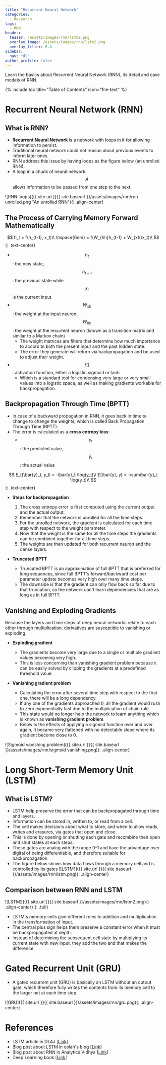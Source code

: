 ```yaml
---
title: "Recurrent Neural Network"
categories:
  - Research
tags:
  - RNN
header:
  teaser: /assets/images/rnn/lstm2.png
  overlay_image: /assets/images/rnn/lstm2.png
  overlay_filter: 0.4
sidebar:
  nav: "dl"
author_profile: false
---
```


Learn the basics about Recurrent Neural Network (RNN), its detail and case models of RNN.

{% include toc title="Table of Contents" icon="file-text" %}

# Recurrent Neural Network (RNN)

## What is RNN?
- **Recurrent Neural Network** is a network with loops in it for allowing information to persist.
- Traditional neural network could not reason about previous events to inform later ones.
- RNN address this issue by having loops as the figure below (an unrolled RNN).
- A loop in a chunk of neural network $$A$$ allows information to be passed from one step to the next.
 
![RNN loops]({{ site.url }}{{ site.baseurl }}/assets/images/rnn/rnn unrolled.png "An unrolled RNN"){: .align-center}

## The Process of Carrying Memory Forward Mathematically

$$
h_t = f(h_{t-1}, x_t)\\
\hspace{6em} = f(W_{hh}h_{t-1} + W_{xh}x_t)\\
$${: .text-center}
- $$h_t$$: the new state, $$h_{t-1}$$: the previous state while $$x_t$$ is the current input.
- $$W_{xh}$$: the weight at the input neuron, $$W_{hh}$$: the weight at the recurrent neuron (known as a transition matrix and similar to a Markov chain)
    - The weight matrices are filters that determine how much importance to accord to both the present input and the past hidden state.
    - The error they generate will return via backpropagation and be used to adjust their weight.
- $$f()$$: activation function, either a logistic sigmoid or tanh
    - Which is a standard tool for condensing very large or very small values into a logistic space, as well as making gradients workable for backpropagation.

## Backpropagation Through Time (BPTT)
- In case of a backward propagation in RNN, it goes back in time to change to change the weights, which is called Back Propagation Through Time (BPTT).
- The error is calculated as a **cross entropy loss**:
  - $$y_t$$: the predicted value, $$\bar{y}_t$$: the actual value
  
$$
E_t(\bar{y}_t, y_t) = -\bar{y}_t \log(y_t)\\
E(\bar{y}, y) = -\sum\bar{y}_t \log(y_t)\\
$${: .text-center}
 
- **Steps for backpropagation**
  1. The cross entropy error is first computed using the current output and the actual output.
  2. Remember that the network is unrolled for all the time steps.
  3. For the unrolled network, the gradient is calculated for each time step with respect to the weight parameter.
  4. Now that the weight is the same for all the time steps the gradients can be combined together for all time steps.
  5. The weights are then updated for both recurrent neuron and the dense layers.

- **Truncated BPTT**
  - Truncated BPTT is an approximation of full BPTT that is preferred for long sequences, since full BPTT's forward/backward cost per parameter update becomes very high over many time steps.
  - The downside is that the gradient can only flow back so far due to that truncation, so the network can't learn dependencies that are as long as in full BPTT.
    
## Vanishing and Exploding Gradients
Because the layers and time steps of deep neural networks relate to each other through multiplication, derivatives are susceptible to vanishing or exploding.

- **Exploding gradient**
  - The gradients become very large due to a single or multiple gradient values becoming very high.
  - This is less concerning than vanishing gradient problem because it can be easily solved by clipping the gradients at a predefined threshold value.

- **Vanishing gradient problem**
  - Calculating the error after several time step with respect to the first one, there will be a long dependency.
  - If any one of the gradients approached 0, all the gradient would rush to zero exponentially fast due to the multiplication of chain rule.
  - This state would no longer help the network to learn anything which is known as **vanishing gradient problem**.
  - Below is the effects of applying a sigmoid function over and over again, it became very flattened with no detectable slope where its gradient become close to 0.

![Sigmoid vanishing problem]({{ site.url }}{{ site.baseurl }}/assets/images/rnn/sigmoid vanishing.png){: .align-center}

# Long Short-Term Memory Unit (LSTM)

## What is LSTM?
- LSTM help preserve the error that can be backpropagated through time and layers.
- Information can be stored in, written to, or read from a cell.
- The cell makes decisions about what to store, and when to allow reads, writes and erasures, via gates that open and close.
- This is done by opening or shutting each gate and recombine their open and shut states at each steps.
- These gates are analog with the range 0-1 and have the advantage over digital of being differentiable, and therefore suitable for backpropagation.
- The figure below shows how data flows through a memory cell and is controlled by its gates
![LSTM1]({{ site.url }}{{ site.baseurl }}/assets/images/rnn/lstm.png){: .align-center}

## Comparison between RNN and LSTM

![LSTM2]({{ site.url }}{{ site.baseurl }}/assets/images/rnn/lstm2.png){: .align-center}
{: .full}

- LSTM's memory cells give different roles to addition and multiplication in the transformation of input.
- The central plus sign helps them preserve a constant error when it must be backpropagated at depth.
- Instead of determining the subsequent cell state by multiplying its current state with new input, they add the two and that makes the difference.

# Gated Recurrent Unit (GRU)
- A gated recurrent unit (GRU) is basically an LSTM without an output gate, which therefore fully writes the contents from its memory cell to the larger net at each time step.

![GRU]({{ site.url }}{{ site.baseurl }}/assets/images/rnn/gru.png){: .align-center}

# References
- LSTM article in DL4J [[Link](https://deeplearning4j.org/lstm)]
- Blog post about LSTM in colah's blog [[Link](http://colah.github.io/posts/2015-08-Understanding-LSTMs/)]
- Blog post about RNN in Analytics Vidhya [[Link](https://www.analyticsvidhya.com/blog/2017/12/introduction-to-recurrent-neural-networks/)]
- Deep Learning book [[Link](http://www.deeplearningbook.org/)]